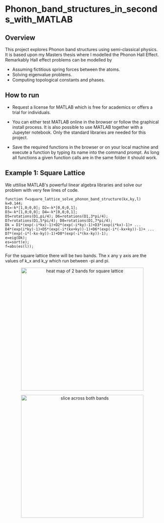 # Phonon_band_structures_in_seconds_with_MATLAB

## Overview

This project explores Phonon band structures using semi-classical physics. It is based upon my Masters thesis where I modelled the Phonon Hall Effect.
Remarkably Hall effect problems can be modelled by 

* Assuming fictitious spring forces between the atoms.
* Solving eigenvalue problems.
* Computing topological constants and phases.

## How to run

* Request a license for MATLAB which is free for academics or offers a trial for individuals.

* You can either test MATLAB online in the browser or follow the graphical install process. It is also possible to use MATLAB  together with a Jupeyter notebook. Only the standard libraries are needed for this project.

* Save the required functions in the browser or on your local machine and execute a function by typing its name into the command prompt. As long all functions a given function calls are in the same folder it should work.

## Example 1: Square Lattice

We uttilise MATLAB's powerful linear algebra libraries and solve our problem with very few lines of code.

```
function f=square_lattice_solve_phonon_band_structure(kx,ky,l)
k=0.144;
D1=-k*[1,0;0,0]; D2=-k*[0,0;0,1]; 
D3=-k*[1,0;0,0]; D4=-k*[0,0;0,1];
D5=rotations(D1,pi/4); D6=rotations(D1,3*pi/4); 
D7=rotations(D1,5*pi/4); D8=rotations(D1,7*pi/4);
Dk = D1*(exp(-i*kx)-1)+D2*(exp(-i*ky)-1)+D3*(exp(i*kx)-1)+ ...
D4*(exp(i*ky)-1)+D5*(exp(-i*(kx+ky))-1)+D6*(exp(-i*(-kx+ky))-1)+ ...
D7*(exp(-i*(-kx-ky))-1)+D8*(exp(-i*(kx-ky))-1);
e=eig(Dk);
es=sort(e);
f=abs(es(l));
```

For the square lattice there will be two bands. The x any y axis are the values of k_x and k_y which run between -pi and pi.

<p align="center">
<img src="https://github.com/ashleytsmith/Phonon_band_structures_in_seconds_with_MATLAB/blob/main/Images/square_lattice_heat_map.svg" width="400" alt="heat map of 2 bands for square lattice"> 
</p>

<p align="center">
<img src="https://github.com/ashleytsmith/Phonon_band_structures_in_seconds_with_MATLAB/blob/main/Images/square_lattice_2D_slice.svg" width="400" alt="slice across both bands"> 
</p>
